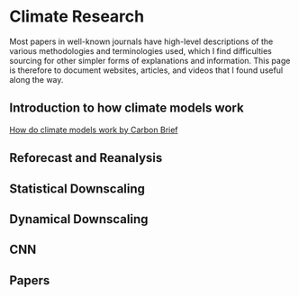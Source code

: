 # Climate Research

Most papers in well-known journals have high-level descriptions of the various methodologies and terminologies used, which I find difficulties sourcing for other simpler forms of explanations and information. This page is therefore to document websites, articles, and videos that I found useful along the way.

## Introduction to how climate models work
[How do climate models work by Carbon Brief](https://www.carbonbrief.org/qa-how-do-climate-models-work/)

## Reforecast and Reanalysis


## Statistical Downscaling


## Dynamical Downscaling


## CNN


## Papers
